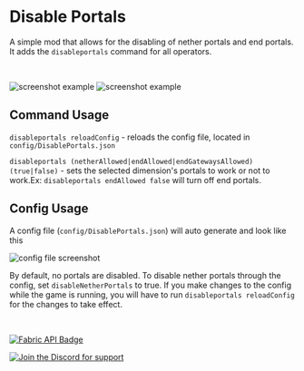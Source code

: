 # Disable Portals
A simple mod that allows for the disabling of nether portals
and end portals. It adds the `disableportals` command for all
operators.

<br>

![screenshot example][Ex disableEndPortals]
![screenshot example][Ex disableEndGateways]

## Command Usage
`disableportals reloadConfig` - reloads the config file, 
located in `config/DisablePortals.json`

`disableportals (netherAllowed|endAllowed|endGatewaysAllowed)
(true|false)` - sets the selected dimension's portals to work
or not to work.Ex: `disableportals endAllowed false` will
turn off end portals.


## Config Usage
A config file (`config/DisablePortals.json`) will auto 
generate and look like this

![config file screenshot][Config]

By default, no portals are disabled. To disable nether
portals through the config, set `disableNetherPortals` to 
true. If you make changes to the config while the game is
running, you will have to run `disableportals reloadConfig`
for the changes to take effect.

<br>

<!-- Badges -->
[![Fabric API Badge][Fabric API Badge]][Fabric API Download]

[![Join the Discord for support][Discord Badge]][Discord Invite]


<!-- Image URLs -->
[Ex disableEndPortals]: https://media.discordapp.net/attachments/819612740736778291/819730605943554048/unknown.png
[Ex disableEndGateways]: https://media.discordapp.net/attachments/819612740736778291/819735337240363028/image-1.png4.png
[Config]: https://media.discordapp.net/attachments/819612740736778291/819655485379837992/unknown.png

[Fabric API Badge]: https://i.imgur.com/HabVZJR.png
[Discord Badge]: https://discord.com/assets/bb408e0343ddedc0967f246f7e89cebf.svg

<!-- Hyperlink URLs -->
[Fabric API Download]: https://modrinth.com/mod/fabric-api
[Discord Invite]: https://discord.gg/D7TjNrArMw
